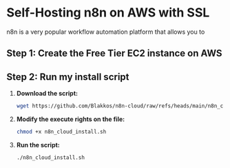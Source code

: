 # Self-Hosting n8n on AWS with SSL 

n8n is a very popular workflow automation platform that allows you to 


## Step 1: Create the Free Tier EC2 instance on AWS

## Step 2: Run my install script

1. **Download the script:**
   ```bash
   wget https://github.com/Blakkos/n8n-cloud/raw/refs/heads/main/n8n_cloud_install.sh

2. **Modify the execute rights on the file:**
   ```bash
   chmod +x n8n_cloud_install.sh

3. **Run the script:**
   ```bash
   ./n8n_cloud_install.sh
